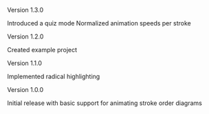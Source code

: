 Version 1.3.0

Introduced a quiz mode
Normalized animation speeds per stroke

Version 1.2.0

Created example project


Version 1.1.0

Implemented radical highlighting


Version 1.0.0

Initial release with basic support for animating stroke order diagrams